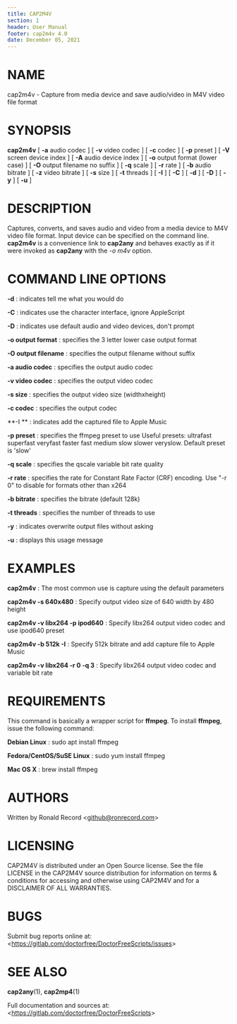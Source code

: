 ```yaml
---
title: CAP2M4V
section: 1
header: User Manual
footer: cap2m4v 4.0
date: December 05, 2021
---
```

# NAME
cap2m4v - Capture from media device and save audio/video in M4V video file format

# SYNOPSIS

**cap2m4v** [ **-a** audio codec ] [ **-v** video codec ] [ **-c** codec ] [ **-p** preset ] [ **-V** screen device index ] [ **-A** audio device index ] [ **-o** output format (lower case) ] [ **-O** output filename no suffix ] [ **-q** scale ] [ **-r** rate ] [ **-b** audio bitrate ] [ **-z** video bitrate ] [ **-s** size ] [ **-t** threads ] [ **-I** ] [ **-C** ] [ **-d** ] [ **-D** ] [ **-y** ] [ **-u** ]

# DESCRIPTION
Captures, converts, and saves audio and video from a media device to M4V video file format. Input device can be specified on the command line. **cap2m4v** is a convenience link to **cap2any** and behaves exactly as if it were invoked as **cap2any** with the *-o m4v* option.

# COMMAND LINE OPTIONS

**-d**
: indicates tell me what you would do

**-C**
: indicates use the character interface, ignore AppleScript

**-D**
: indicates use default audio and video devices, don't prompt

**-o output format**
: specifies the 3 letter lower case output format

**-O output filename**
: specifies the output filename without suffix

**-a audio codec**
: specifies the output audio codec

**-v video codec**
: specifies the output video codec

**-s size**
: specifies the output video size (widthxheight)

**-c codec**
: specifies the output codec

**-I **
: indicates add the captured file to Apple Music

**-p preset**
: specifies the ffmpeg preset to use
	 Useful presets:
	 ultrafast superfast veryfast faster fast medium slow
	 slower veryslow. Default preset is 'slow'

**-q scale**
: specifies the qscale variable bit rate quality

**-r rate**
: specifies the rate for Constant Rate Factor (CRF)
	encoding. Use "-r 0" to disable for formats other than x264

**-b bitrate**
: specifies the bitrate (default 128k)

**-t threads**
: specifies the number of threads to use

**-y**
: indicates overwrite output files without asking

**-u**
: displays this usage message

# EXAMPLES

**cap2m4v**
: The most common use is capture using the default parameters

**cap2m4v -s 640x480**
: Specify output video size of 640 width by 480 height

**cap2m4v -v libx264 -p ipod640**
: Specify libx264 output video codec and use ipod640 preset

**cap2m4v -b 512k -I**
: Specify 512k bitrate and add capture file to Apple Music

**cap2m4v -v libx264 -r 0 -q 3**
: Specify libx264 output video codec and variable bit rate

# REQUIREMENTS
This command is basically a wrapper script for **ffmpeg**. To install 
**ffmpeg**, issue the following command:

**Debian Linux**
: sudo apt install ffmpeg

**Fedora/CentOS/SuSE Linux**
: sudo yum install ffmpeg

**Mac OS X**
: brew install ffmpeg

# AUTHORS
Written by Ronald Record &lt;github@ronrecord.com&gt;

# LICENSING
CAP2M4V is distributed under an Open Source license.
See the file LICENSE in the CAP2M4V source distribution
for information on terms &amp; conditions for accessing and
otherwise using CAP2M4V and for a DISCLAIMER OF ALL WARRANTIES.

# BUGS
Submit bug reports online at: &lt;https://gitlab.com/doctorfree/DoctorFreeScripts/issues&gt;

# SEE ALSO
**cap2any**(1), **cap2mp4**(1)

Full documentation and sources at: &lt;https://gitlab.com/doctorfree/DoctorFreeScripts&gt;

